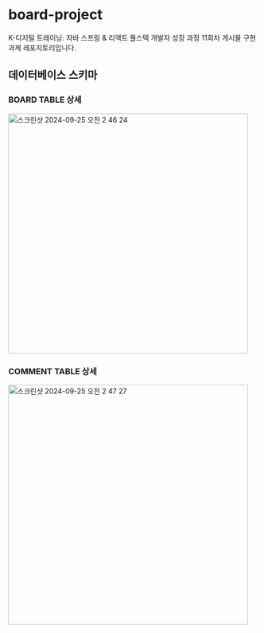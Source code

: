 # board-project
K-디지털 트레이닝: 자바 스프링 & 리액트 풀스택 개발자 성장 과정 11회차 게시물 구현 과제 레포지토리입니다.
## 데이터베이스 스키마
### BOARD TABLE 상세
<img width="482" alt="스크린샷 2024-09-25 오전 2 46 24" src="https://github.com/user-attachments/assets/89478744-6686-457b-b3d8-462bd93c7ea5">

### COMMENT TABLE 상세
<img width="482" alt="스크린샷 2024-09-25 오전 2 47 27" src="https://github.com/user-attachments/assets/f6e187d8-07dc-4e1a-9a4e-dc7f672ac046">
